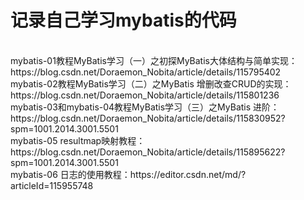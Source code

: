 # 记录自己学习mybatis的代码
<br>
mybatis-01教程MyBatis学习（一）之初探MyBatis大体结构与简单实现：https://blog.csdn.net/Doraemon_Nobita/article/details/115795402
<br>
mybatis-02教程MyBatis学习（二）之MyBatis 增删改查CRUD的实现：https://blog.csdn.net/Doraemon_Nobita/article/details/115801236
<br>
mybatis-03和mybatis-04教程MyBatis学习（三）之MyBatis 进阶：https://blog.csdn.net/Doraemon_Nobita/article/details/115830952?spm=1001.2014.3001.5501
<br>
mybatis-05 resultmap映射教程：https://blog.csdn.net/Doraemon_Nobita/article/details/115895622?spm=1001.2014.3001.5501
<br>
mybatis-06 日志的使用教程：https://editor.csdn.net/md/?articleId=115955748
